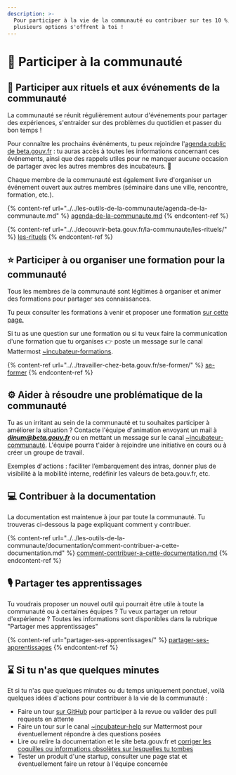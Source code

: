 ```yaml
---
description: >-
  Pour participer à la vie de la communauté ou contribuer sur tes 10 %,
  plusieurs options s'offrent à toi !
---
```


# 🤝 Participer à la communauté

## **🎉 Participer aux rituels et aux événements de la communauté**

La communauté se réunit régulièrement autour d'événements pour partager des expériences, s'entraider sur des problèmes du quotidien et passer du bon temps !

Pour connaître les prochains événéments, tu peux rejoindre l'[agenda public de beta.gouv.fr](https://calendar.google.com/calendar/u/0/embed?src=0ieonqap1r5jeal5ugeuhoovlg@group.calendar.google.com\&ctz=Europe/Paris) : tu auras accès à toutes les informations concernant ces événements, ainsi que des rappels utiles pour ne manquer aucune occasion de partager avec les autres membres des incubateurs. 📅

Chaque membre de la communauté est également livre d'organiser un événement ouvert aux autres membres (séminaire dans une ville, rencontre, formation, etc.).

{% content-ref url="../../les-outils-de-la-communaute/agenda-de-la-communaute.md" %}
[agenda-de-la-communaute.md](../../les-outils-de-la-communaute/agenda-de-la-communaute.md)
{% endcontent-ref %}

{% content-ref url="../../decouvrir-beta.gouv.fr/la-communaute/les-rituels/" %}
[les-rituels](../../decouvrir-beta.gouv.fr/la-communaute/les-rituels/)
{% endcontent-ref %}

## **⭐️ Participer à ou organiser une formation pour la communauté**

Tous les membres de la communauté sont légitimes à organiser et animer des formations pour partager ses connaissances.

Tu peux consulter les formations à venir et proposer une formation [sur cette page.](../../travailler-chez-beta.gouv.fr/se-former/animer-une-formation.md)

Si tu as une question sur une formation ou si tu veux faire la communication d'une formation que tu organises 👉 poste un message sur le canal Mattermost [\~incubateur-formations](https://mattermost.incubateur.net/betagouv/channels/incubateur-formations).

{% content-ref url="../../travailler-chez-beta.gouv.fr/se-former/" %}
[se-former](../../travailler-chez-beta.gouv.fr/se-former/)
{% endcontent-ref %}

## ⚙️ **Aider à résoudre une problématique de la communauté**

Tu as un irritant au sein de la communauté et tu souhaites participer à améliorer la situation ? Contacte l'équipe d'animation envoyant un mail à _**dinum@beta.gouv.fr**_ ou en mettant un message sur le canal [\~incubateur-communauté](https://mattermost.incubateur.net/betagouv/channels/incubateur-communautexp). L'équipe pourra t'aider à rejoindre une initiative en cours ou à créer un groupe de travail.

Exemples d'actions : faciliter l’embarquement des intras, donner plus de visibilité à la mobilité interne, redéfinir les valeurs de beta.gouv.fr, etc.

## 💻 **Contribuer à la documentation**

La documentation est maintenue à jour par toute la communauté. Tu trouveras ci-dessous la page expliquant comment y contribuer.

{% content-ref url="../../les-outils-de-la-communaute/documentation/comment-contribuer-a-cette-documentation.md" %}
[comment-contribuer-a-cette-documentation.md](../../les-outils-de-la-communaute/documentation/comment-contribuer-a-cette-documentation.md)
{% endcontent-ref %}

## 🎙️ **Partager tes apprentissages**

Tu voudrais proposer un nouvel outil qui pourrait être utile à toute la communauté ou à certaines équipes ? Tu veux partager un retour d'expérience ? Toutes les informations sont disponibles dans la rubrique "Partager mes apprentissages"

{% content-ref url="partager-ses-apprentissages/" %}
[partager-ses-apprentissages](partager-ses-apprentissages/)
{% endcontent-ref %}

## ⌛ **Si tu n'as que quelques minutes**

Et si tu n'as que quelques minutes ou du temps uniquement ponctuel, voilà quelques idées d'actions pour contribuer à la vie de la communauté :

* Faire un tour [sur GitHub](https://github.com/betagouv/beta.gouv.fr/pulls) pour participer à la revue ou valider des pull requests en attente
* Faire un tour sur le canal [\~incubateur-help](https://mattermost.incubateur.net/betagouv/channels/incubateur-help) sur Mattermost pour éventuellement répondre à des questions posées
* Lire ou relire la documentation et le site beta.gouv.fr et [corriger les coquilles ou informations obsolètes sur lesquelles tu tombes](./#contribuer-a-la-documentation)
* Tester un produit d'une startup, consulter une page stat et éventuellement faire un retour à l'équipe concernée
